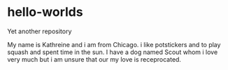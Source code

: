 # hello-worlds
Yet another repository

My name is Kathreine and i am from Chicago. i like potstickers and to play squash and spent time in the sun. 
I have a dog named Scout whom i love very much but i am unsure that our my love is receprocated. 
